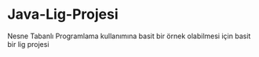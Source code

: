 # Java-Lig-Projesi
Nesne Tabanlı Programlama kullanımına basit bir örnek olabilmesi için basit bir lig projesi
